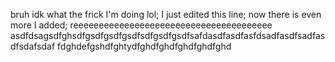 bruh idk what the frick I'm doing lol; I just edited this line; now there is even more I added; reeeeeeeeeeeeeeeeeeeeeeeeeeeeeeeeeeeeeee asdfdsagsdfghsdfgsdfgsdfgsdfsdfgsdfgsdfsafdasdfasdfasfdsadfasdfsadfasdfsdafsdaf fdghdefgshdfghtydfghdfghdfghdfghdfghd



